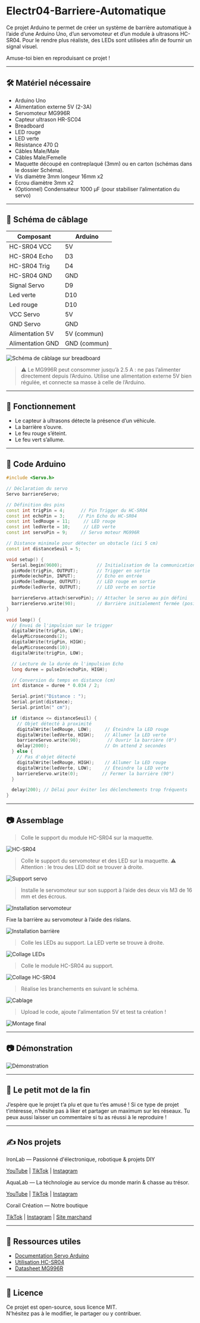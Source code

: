 # Electr04-Barriere-Automatique

Ce projet Arduino te permet de créer un système de barrière automatique à l’aide d’une Arduino Uno, d’un servomoteur et d’un module à ultrasons HC-SR04.
Pour le rendre plus réaliste, des LEDs sont utilisées afin de fournir un signal visuel.

Amuse-toi bien en reproduisant ce projet !

---

## 🛠 Matériel nécessaire

- Arduino Uno
- Alimentation externe 5V (2-3A)
- Servomoteur MG996R
- Capteur ultrason HR-SC04
- Breadboard
- LED rouge
- LED verte
- Résistance 470 Ω
- Câbles Male/Male
- Câbles Male/Femelle
- Maquette découpé en contreplaqué (3mm) ou en carton (schémas dans le dossier Schéma).
- Vis diamètre 3mm longeur 16mm x2
- Ecrou diamètre 3mm x2
- (Optionnel) Condensateur 1000 µF (pour stabiliser l’alimentation du servo)
---

## 🔌 Schéma de câblage

| Composant         | Arduino         |
|-------------------|-----------------|
| HC-SR04 VCC		| 5V              |
| HC-SR04 Echo		| D3              |
| HC-SR04 Trig		| D4              |
| HC-SR04 GND 		| GND             |
| Signal Servo      | D9              |
| Led verte         | D10             |
| Led rouge         | D10             |
| VCC Servo         | 5V     	      |
| GND Servo         | GND       	  |
| Alimentation 5V   | 5V (commun)     |
| Alimentation GND  | GND (commun)    |


![Schéma de câblage sur breadboard](Images/schema.png)

> ⚠️ Le MG996R peut consommer jusqu’à 2.5 A : ne pas l’alimenter directement depuis l’Arduino. Utilise une alimentation externe 5V bien régulée, et connecte sa masse à celle de l’Arduino.

---

## 🧠 Fonctionnement


- Le capteur à ultrasons détecte la présence d’un véhicule.
- La barrière s’ouvre.
- Le feu rouge s’éteint.
- Le feu vert s’allume.


---

## 💾 Code Arduino

```cpp
#include <Servo.h>

// Déclaration du servo
Servo barriereServo;

// Définition des pins
const int trigPin = 4;      // Pin Trigger du HC-SR04
const int echoPin = 3;     // Pin Echo du HC-SR04
const int ledRouge = 11;     // LED rouge
const int ledVerte = 10;     // LED verte
const int servoPin = 9;     // Servo moteur MG996R

// Distance minimale pour détecter un obstacle (ici 5 cm)
const int distanceSeuil = 5;

void setup() {
  Serial.begin(9600);             // Initialisation de la communication série
  pinMode(trigPin, OUTPUT);       // Trigger en sortie
  pinMode(echoPin, INPUT);        // Echo en entrée
  pinMode(ledRouge, OUTPUT);      // LED rouge en sortie
  pinMode(ledVerte, OUTPUT);      // LED verte en sortie

  barriereServo.attach(servoPin); // Attacher le servo au pin défini
  barriereServo.write(90);        // Barrière initialement fermée (position 90°)
}

void loop() {
  // Envoi de l'impulsion sur le trigger
  digitalWrite(trigPin, LOW);
  delayMicroseconds(2);
  digitalWrite(trigPin, HIGH);
  delayMicroseconds(10);
  digitalWrite(trigPin, LOW);

  // Lecture de la durée de l'impulsion Echo
  long duree = pulseIn(echoPin, HIGH);

  // Conversion du temps en distance (cm)
  int distance = duree * 0.034 / 2;

  Serial.print("Distance : ");
  Serial.print(distance);
  Serial.println(" cm");

  if (distance <= distanceSeuil) {
    // Objet détecté à proximité
    digitalWrite(ledRouge, LOW);     // Éteindre la LED rouge
    digitalWrite(ledVerte, HIGH);    // Allumer la LED verte
    barriereServo.write(90);          // Ouvrir la barrière (0°)
    delay(2000);                     // On attend 2 secondes
  } else {
    // Pas d'objet détecté
    digitalWrite(ledRouge, HIGH);    // Allumer la LED rouge
    digitalWrite(ledVerte, LOW);     // Éteindre la LED verte
    barriereServo.write(0);         // Fermer la barrière (90°)
  }

  delay(200); // Délai pour éviter les déclenchements trop fréquents
}
``` 
---

## 📷 Assemblage


> Colle le support du module HC-SR04 sur la maquette.


![HC-SR04](Images/collage_support_hcsr04.png)

> Colle le support du servomoteur et des LED sur la maquette.
> ⚠️ Attention : le trou des LED doit se trouver à droite.

![Support servo](Images/collage_support_servo.png)


> Installe le servomoteur sur son support à l’aide des deux vis M3 de 16 mm et des écrous.


![Installation servomoteur](Images/installation_servo.png)


Fixe la barrière au servomoteur à l’aide des rislans.


![Installation barrière](Images/installation_barriere.png)

> Colle les LEDs au support.
> La LED verte se trouve à droite.

![Collage LEDs](Images/collage_led.png)

> Colle le module HC-SR04 au support.

![Collage HC-SR04](Images/collage_scsr04.png)

> Réalise les branchements en suivant le schéma.

![Cablage](Images/cablage.png)

> Upload le code, ajoute l'alimentation 5V et test ta création !


![Montage final](Images/montage_finale.png)

---

## 📷  Démonstration


![Démonstration](Images/montage.gif)


---

## 📝 Le petit mot de la fin

J’espère que le projet t’a plu et que tu t’es amusé !
Si ce type de projet t’intéresse, n’hésite pas à liker et partager un maximum sur les réseaux.
Tu peux aussi laisser un commentaire si tu as réussi à le reproduire !

---

## ✍️ Nos projets

IronLab — Passionné d'électronique, robotique & projets DIY  

[YouTube](https://youtube.com/@ironlab_974) | [TikTok](https://www.tiktok.com/@ironlab_974) | [Instagram](https://www.instagram.com/ironlab_974)

AquaLab — La téchnologie au service du monde marin & chasse au trésor.

[YouTube](https://youtube.com/@aqualab_974) | [TikTok](https://www.tiktok.com/@aqualab_974) | [Instagram](https://www.instagram.com/aqualab_974)

Corail Création — Notre boutique

[TikTok](https://www.tiktok.com/@corail.creation) | [Instagram](https://www.instagram.com/corail.creation) | [Site marchand](https://www.corail-creation.re)

---

## 🔗 Ressources utiles

- [Documentation Servo Arduino](https://www.arduino.cc/en/reference/servo)
- [Utilisation HC-SR04](https://www.upesy.com/blogs/tutorials/hc-sr04-ultrasonic-sensor-on-esp32-with-arduino-code-tutorial?shpxid=973debb0-c2ce-40a4-9d4e-4f064c9e8d46)
- [Datasheet MG996R](https://www.electronicoscaldas.com/datasheet/MG996R_Tower-Pro.pdf)

---

## 📄 Licence

Ce projet est open-source, sous licence MIT.  
N'hésitez pas à le modifier, le partager ou y contribuer.